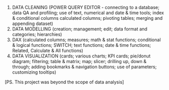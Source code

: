 1. DATA CLEANING (POWER QUERY EDITOR - connecting to a database; data QA and profiling; use of text, numerical and date & time tools; index & conditional columns calculated columns; pivoting tables; merging and appending dataset)
2. DATA MODELLING (creation; management; edit; data format and categories; hierarchies)
3. DAX (calculated columns; measures; math & stat functions; conditional & logical functions; SWITCH; text functions; date & time functions; Related, Calculate & All functions)
4. DATA VISUALIZATION (cards; various charts; KPI cards; pie/donut diagram; filtering; table & matrix; map; slicer; drilling up, down & through; adding bookmarks & navigation buttons; use of parameters; customizing tooltips)

[PS. This project was beyond the scope of data analysis]
